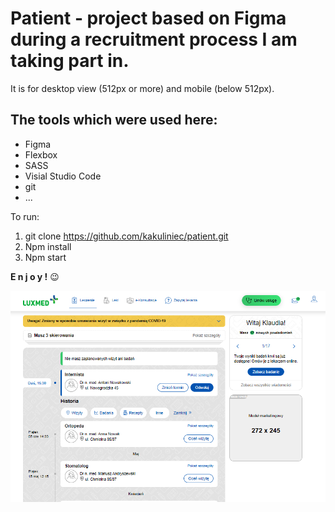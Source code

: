 
# Patient - project based on Figma during a recruitment process I am taking part in. 
It is for desktop view (512px or more) and mobile (below 512px).

## The tools which were used here:

* Figma
* Flexbox
* SASS
* Visial Studio Code
* git
* ...

To run:

1. git clone https://github.com/kakuliniec/patient.git
2. Npm install
3. Npm start

**E n j o y !** 😉 

![Patient' portal](src/scss/img/patient-desktop.PNG)
